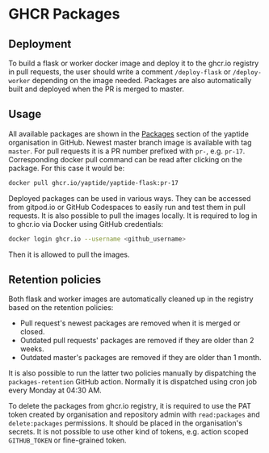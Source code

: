 # GHCR Packages

## Deployment

To build a flask or worker docker image and deploy it to the ghcr.io registry in pull requests, the user should write a comment `/deploy-flask` or `/deploy-worker` depending on the image needed. Packages are also automatically built and deployed when the PR is merged to master.

## Usage

All available packages are shown in the [Packages](https://github.com/orgs/yaptide/packages) section of the yaptide organisation in GitHub. Newest master branch image is available with tag `master`. For pull requests it is a PR number prefixed with `pr-`, e.g. `pr-17`. Corresponding docker pull command can be read after clicking on the package. For this case it would be:
```bash
docker pull ghcr.io/yaptide/yaptide-flask:pr-17
```

Deployed packages can be used in various ways. They can be accessed from gitpod.io or GitHub Codespaces to easily run and test them in pull requests. It is also possible to pull the images locally. It is required to log in to ghcr.io via Docker using GitHub credentials:
```bash
docker login ghcr.io --username <github_username>
```
Then it is allowed to pull the images.

## Retention policies

Both flask and worker images are automatically cleaned up in the registry based on the retention policies:

- Pull request's newest packages are removed when it is merged or closed.
- Outdated pull requests' packages are removed if they are older than 2 weeks.
- Outdated master's packages are removed if they are older than 1 month.

It is also possible to run the latter two policies manually by dispatching the `packages-retention` GitHub action. Normally it is dispatched using cron job every Monday at 04:30 AM.

To delete the packages from ghcr.io registry, it is required to use the PAT token created by organisation and repository admin with `read:packages` and `delete:packages` permissions. It should be placed in the organisation's secrets. It is not possible to use other kind of tokens, e.g. action scoped `GITHUB_TOKEN` or fine-grained token.
